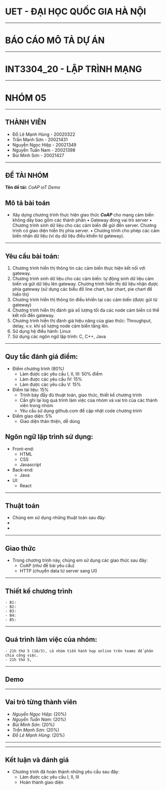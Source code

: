 # UET - ĐẠI HỌC QUỐC GIA HÀ NỘI

-----------------------------------------------------------------------------------------------------------------------------------------------------------------------

# BÁO CÁO MÔ TẢ DỰ ÁN

-----------------------------------------------------------------------------------------------------------------------------------------------------------------------

# INT3304_20 - LẬP TRÌNH MẠNG

-----------------------------------------------------------------------------------------------------------------------------------------------------------------------

# NHÓM 05

-----------------------------------------------------------------------------------------------------------------------------------------------------------------------

## THÀNH VIÊN

- Đỗ Lê Mạnh Hùng - 20020322
- Trần Mạnh Sơn -  20021431
- Nguyễn Ngọc Hiệp - 20021349
- Nguyễn Tuấn Nam - 20021398 
- Bùi Minh Sơn - 20021427


-----------------------------------------------------------------------------------------------------------------------------------------------------------------------

## ĐỀ TÀI NHÓM

**Tên đề tài:** _CoAP ioT Demo_

## Mô tả bài toán

- Xây dựng chương trình thực hiện giao thức **_CoAP_** cho mạng cảm biến không dây bao gồm các thành phần 
    •	Gateway đóng vai trò server
    •	Chương trình sinh dữ liệu cho các cảm biến để gửi đến server. Chương trình có giao diện hiển thị phía server.
    •	Chương trình cho phép các cảm biến nhận dữ liệu (ví dụ dữ liệu điều khiển từ gateway).

 -----------------------------------------------------------------------------------------------------------------------------------------------------------------------

 ## Yêu cầu bài toán:

 1. Chương trình hiển thị thông tin các cảm biến thực hiện kết nối với gateway.
 2.	Chương trình sinh dữ liệu cho các cảm biến: tự động sinh dữ liệu cảm biến và gửi dữ liệu lên gateway. 
 Chương trình hiển thị dữ liệu nhận được phía gateway (sử dụng các biểu đồ line chart, bar chart, pie chart để hiển thị)
 3.	Chương trình hiển thị thông tin điều khiển tại các cảm biến (được gửi từ gateway)
 4.	Chương trình hiển thị đánh giá số lượng tối đa các node cảm biến có thể kết nối đến gateway.
 5.	Chương trình hiển thị đánh giá hiệu năng của giao thức: Throughput, delay, v.v. khi số lượng node cảm biến tăng lên.
 6. Sử dụng hệ điều hành: Linux
 7. Sử dụng các ngôn ngữ lập trình: C, C++, Java

-----------------------------------------------------------------------------------------------------------------------------------------------------------------------

## Quy tắc đánh giá điểm:
- Điểm chương trình (80%) 
    + Làm được các yêu cầu I, II, III: 50% điểm
    + Làm được các yêu cầu IV: 15%
    + Làm được các yêu cầu V: 15%
- Điểm tài liệu: 15% 
    + Trình bày đầy đủ thuật toán, giao thức, thiết kế chương trình
    + Cần ghi lại log quá trình làm việc của nhóm và vai trò của các thành viên 
trong nhóm
    + Yêu cầu sử dụng github.com để cập nhật code chương trình
- Điểm giao diện: 5%
    + Giao diện thân thiện, dễ dùng


## Ngôn ngữ lập trình sử dụng:

- Front-end:
    + HTML
    + CSS
    + Javascript
- Back-end:
    + Java
- UI:
    + React

-----------------------------------------------------------------------------------------------------------------------------------------------------------------------

## Thuật toán

- Chúng em sử dụng những thuật toán sau đây:
 - 
 - 
-----------------------------------------------------------------------------------------------------------------------------------------------------------------------

## Giao thức

- Trong chương trình này, chúng em sử dụng các giao thức sau đây:
    - CoAP (như đề bài yêu cầu)
    - HTTP (chuyển data từ server sang UI)
-----------------------------------------------------------------------------------------------------------------------------------------------------------------------

## Thiết kế chương trình
    - B1: 
    - B2:
    - B3:
    - B4:
    - B5:

-----------------------------------------------------------------------------------------------------------------------------------------------------------------------

## Quá trình làm việc của nhóm:
    - 21h thứ 5 (16/3), cả nhóm tiến hành họp online trên teams để phân chia công việc.
    - 21h thứ 5, 
-----------------------------------------------------------------------------------------------------------------------------------------------------------------------

## Demo

-----------------------------------------------------------------------------------------------------------------------------------------------------------------------

## Vai trò từng thành viên

- _Nguyễn Ngọc Hiệp_:  (20%)
- _Nguyễn Tuấn Nam_:  (20%)
- _Bùi Minh Sơn_:  (20%)
- _Trần Mạnh Sơn_:   (20%)
- _Đỗ Lê Mạnh Hùng_:   (20%)

-----------------------------------------------------------------------------------------------------------------------------------------------------------------------

-----------------------------------------------------------------------------------------------------------------------------------------------------------------------

## Kết luận và đánh giá
 - Chương trình đã hoàn thành những yêu cầu sau đây:
    - Làm được các yêu cầu I, II, III
    - Hoàn thành giao diện 